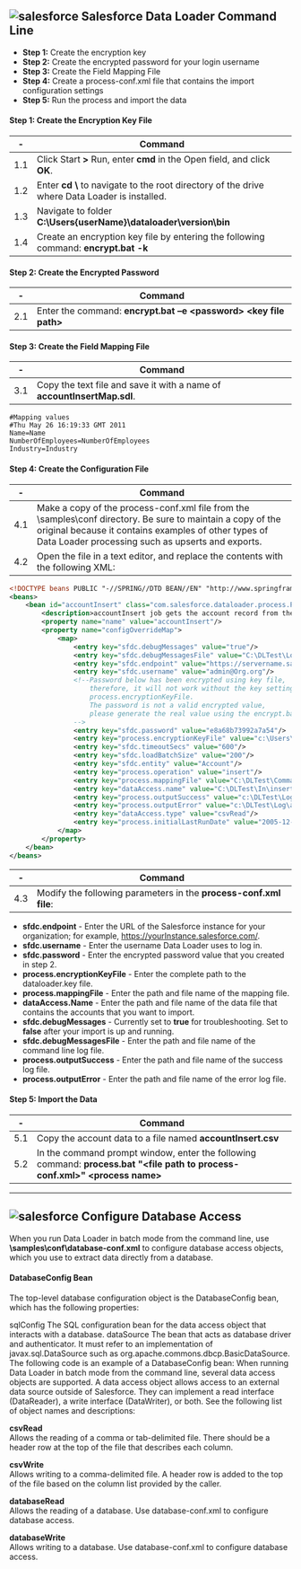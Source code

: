 ## ![salesforce](https://developer.salesforce.com/assets/svg/salesforce-cloud.svg) Salesforce Data Loader Command Line
- **Step 1:** Create the encryption key
- **Step 2:** Create the encrypted password for your login username
- **Step 3:** Create the Field Mapping File
- **Step 4:** Create a process-conf.xml file that contains the import configuration settings
- **Step 5:** Run the process and import the data

#### Step 1: Create the Encryption Key File
| - | Command            |
| - | ------------------ |
| 1.1 | Click Start **>** Run, enter **cmd** in the Open field, and click **OK**. |
| 1.2 | Enter **cd \\** to navigate to the root directory of the drive where Data Loader is installed. |
| 1.3 | Navigate to folder **C:\Users\{userName}\dataloader\version\bin** |
| 1.4 | Create an encryption key file by entering the following command: **encrypt.bat -k** |

#### Step 2: Create the Encrypted Password
| - | Command            |
| - | ------------------ |
| 2.1 | Enter the command: **encrypt.bat –e \<password> \<key file path>** |

#### Step 3: Create the Field Mapping File
| - | Command            |
| - | ------------------ |
| 3.1 | Copy the text file and save it with a name of **accountInsertMap.sdl**\. |
~~~
#Mapping values
#Thu May 26 16:19:33 GMT 2011
Name=Name
NumberOfEmployees=NumberOfEmployees
Industry=Industry
~~~
 
#### Step 4: Create the Configuration File
| - | Command            |
| - | ------------------ |
| 4.1 | Make a copy of the process-conf.xml file from the \samples\conf directory. Be sure to maintain a copy of the original because it contains examples of other types of Data Loader processing such as upserts and exports. |
| 4.2 | Open the file in a text editor, and replace the contents with the following XML: |

~~~xml
<!DOCTYPE beans PUBLIC "-//SPRING//DTD BEAN//EN" "http://www.springframework.org/dtd/spring-beans.dtd">
<beans>
    <bean id="accountInsert" class="com.salesforce.dataloader.process.ProcessRunner" scope="prototype">
        <description>accountInsert job gets the account record from the CSV file and inserts it into Salesforce.</description>
        <property name="name" value="accountInsert"/>
        <property name="configOverrideMap">
            <map>
                <entry key="sfdc.debugMessages" value="true"/>
                <entry key="sfdc.debugMessagesFile" value="C:\DLTest\Log\accountInsertSoapTrace.log"/>
                <entry key="sfdc.endpoint" value="https://servername.salesforce.com"/>
                <entry key="sfdc.username" value="admin@Org.org"/>
                <!--Password below has been encrypted using key file, 
                    therefore, it will not work without the key setting: 
                    process.encryptionKeyFile.
                    The password is not a valid encrypted value, 
                    please generate the real value using the encrypt.bat utility
                -->
                <entry key="sfdc.password" value="e8a68b73992a7a54"/>
                <entry key="process.encryptionKeyFile" value="c:\Users\{user}\.dataloader\dataLoader.key"/>
                <entry key="sfdc.timeoutSecs" value="600"/>
                <entry key="sfdc.loadBatchSize" value="200"/>
                <entry key="sfdc.entity" value="Account"/>
                <entry key="process.operation" value="insert"/>
                <entry key="process.mappingFile" value="C:\DLTest\Command Line\Config\accountInsertMap.sdl"/>
                <entry key="dataAccess.name" value="C:\DLTest\In\insertAccounts.csv"/>
                <entry key="process.outputSuccess" value="c:\DLTest\Log\accountInsert_success.csv"/>
                <entry key="process.outputError" value="c:\DLTest\Log\accountInsert_error.csv"/>
                <entry key="dataAccess.type" value="csvRead"/>
                <entry key="process.initialLastRunDate" value="2005-12-01T00:00:00.000-0800"/>
            </map>
        </property>
    </bean>
</beans>
~~~

| - | Command            |
| - | ------------------ |
| 4.3 | Modify the following parameters in the **process-conf.xml file**: |
- **sfdc.endpoint** - Enter the URL of the Salesforce instance for your organization; for example, https://yourInstance.salesforce.com/.
- **sfdc.username** - Enter the username Data Loader uses to log in.
- **sfdc.password** - Enter the encrypted password value that you created in step 2.
- **process.encryptionKeyFile** - Enter the complete path to the dataloader.key file.
- **process.mappingFile** - Enter the path and file name of the mapping file.
- **dataAccess.Name** - Enter the path and file name of the data file that contains the accounts that you want to import.
- **sfdc.debugMessages** - Currently set to **true** for troubleshooting. Set to **false** after your import is up and running.
- **sfdc.debugMessagesFile** - Enter the path and file name of the command line log file.
- **process.outputSuccess** - Enter the path and file name of the success log file.
- **process.outputError** - Enter the path and file name of the error log file.

#### Step 5: Import the Data
| - | Command            |
| - | ------------------ |
| 5.1 | Copy the account data to a file named **accountInsert.csv** |
| 5.2 | In the command prompt window, enter the following command: **process.bat "\<file path to process-conf.xml>" \<process name>** |  


___  
  
## ![salesforce](https://developer.salesforce.com/assets/svg/salesforce-cloud.svg) Configure Database Access
When you run Data Loader in batch mode from the command line, use **\samples\conf\database-conf.xml** to configure database access objects, which you use to extract data directly from a database.

#### DatabaseConfig Bean
The top-level database configuration object is the DatabaseConfig bean, which has the following properties:

sqlConfig
The SQL configuration bean for the data access object that interacts with a database.
dataSource
The bean that acts as database driver and authenticator. It must refer to an implementation of javax.sql.DataSource such as org.apache.commons.dbcp.BasicDataSource.
The following code is an example of a DatabaseConfig bean:
When running Data Loader in batch mode from the command line, several data access objects are supported. A data access object allows access to an external data source outside of Salesforce. They can implement a read interface (DataReader), a write interface (DataWriter), or both. See the following list of object names and descriptions:  

**csvRead**  
Allows the reading of a comma or tab-delimited file. There should be a header row at the top of the file that describes each column.  

**csvWrite**  
Allows writing to a comma-delimited file. A header row is added to the top of the file based on the column list provided by the caller.  

**databaseRead**  
Allows the reading of a database. Use database-conf.xml to configure database access.  

**databaseWrite**  
Allows writing to a database. Use database-conf.xml to configure database access.  
